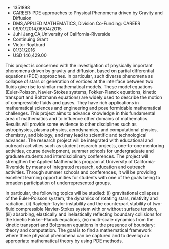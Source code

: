 
* 1351898
* CAREER: PDE approaches to Physical Phenomena driven by Gravity and Diffusion
* DMS,APPLIED MATHEMATICS, Division Co-Funding: CAREER
* 09/01/2014,06/04/2015
* Juhi Jang,CA,University of California-Riverside
* Continuing Grant
* Victor Roytburd
* 01/31/2016
* USD 146,429.00

This project is concerned with the investigation of physically important
phenomena driven by gravity and diffusion, based on partial differential
equations (PDE) approaches. In particular, such diverse phenomena as collapse of
stars or generation of vortices at the interface between two fluids give rise to
similar mathematical models. These model equations (Euler-Poisson, Navier-Stokes
systems, Fokker-Planck equations, kinetic transport and Boltzmann equations) are
widely used to describe the motion of compressible fluids and gases. They have
rich applications in mathematical sciences and engineering and pose formidable
mathematical challenges. This project aims to advance knowledge in this
fundamental area of mathematics and to influence other domains of mathematics.
Results will provide some evidence to other disciplines such as astrophysics,
plasma physics, aerodynamics, and computational physics, chemistry, and biology,
and may lead to scientific and technological advances. The research project will
be integrated with educational and outreach activities such as student research
projects, one-to-one mentoring activities, course development, summer schools
for undergraduate and graduate students and interdisciplinary conferences. The
project will strengthen the Applied Mathematics program at University of
California-Riverside by means of integrated research, education and outreach
activities. Through summer schools and conferences, it will be providing
excellent learning opportunities for students with one of the goals being to
broaden participation of underrepresented groups.

In particular, the following topics will be studied: (i) gravitational collapses
of the Euler-Poisson system, the dynamics of rotating stars, relativity and
radiation, (ii) Rayleigh-Taylor instability and the counterpart stability of
two-fluid compressible Navier-Stokes system with or without surface tension,
(iii) absorbing, elastically and inelastically reflecting boundary collisions
for the kinetic Fokker-Planck equations, (iv) multi-scale dynamics from the
kinetic transport and Boltzmann equations in the presence of boundary: theory
and computation. The goal is to find a mathematical framework where these
physical phenomena can be captured and to develop an appropriate mathematical
theory by using PDE methods.
